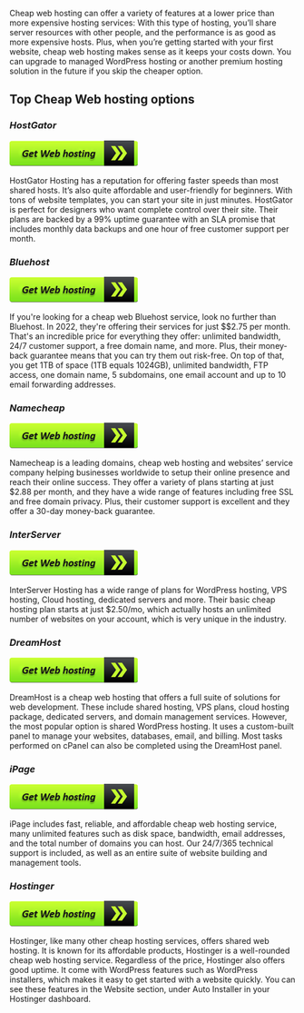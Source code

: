 

Cheap web hosting can offer a variety of features at a lower price than more expensive hosting services: With this type of hosting, you’ll share server resources with other people, and the performance is as good as more expensive hosts. Plus, when you’re getting started with your first website, cheap web hosting makes sense as it keeps your costs down. You can upgrade to managed WordPress hosting or another premium hosting solution in the future if you skip the cheaper option.


## Top Cheap Web hosting options

### **_HostGator_**

[![HostGator](get-web-hosting.png)](https://computersolve.com/cheap-web-hosting-service-2022-updated/)  

HostGator Hosting has a reputation for offering faster speeds than most shared hosts. It’s also quite affordable and user-friendly for beginners. With tons of website templates, you can start your site in just minutes. HostGator is perfect for designers who want complete control over their site. Their plans are backed by a 99% uptime guarantee with an SLA promise that includes monthly data backups and one hour of free customer support per month.

### **_Bluehost_**

[![Bluehost](get-web-hosting.png)](https://computersolve.com/cheap-web-hosting-service-2022-updated/)

If you're looking for a cheap web Bluehost service, look no further than Bluehost. In 2022, they're offering their services for just $$2.75 per month. That's an incredible price for everything they offer: unlimited bandwidth, 24/7 customer support, a free domain name, and more. Plus, their money-back guarantee means that you can try them out risk-free. On top of that, you get 1TB of space (1TB equals 1024GB), unlimited bandwidth, FTP access, one domain name, 5 subdomains, one email account and up to 10 email forwarding addresses.


### **_Namecheap_**

[![Namecheap](get-web-hosting.png)](https://computersolve.com/cheap-web-hosting-service-2022-updated/)

Namecheap is a leading domains, cheap web hosting and websites’ service company helping businesses worldwide to setup their online presence and reach their online success. They offer a variety of plans starting at just $2.88 per month, and they have a wide range of features including free SSL and free domain privacy. Plus, their customer support is excellent and they offer a 30-day money-back guarantee.


### **_InterServer_**

[![InterServer](get-web-hosting.png)](https://computersolve.com/cheap-web-hosting-service-2022-updated/)

InterServer Hosting has a wide range of plans for WordPress hosting, VPS hosting, Cloud hosting, dedicated servers and more. Their basic cheap hosting plan starts at just $2.50/mo, which actually hosts an unlimited number of websites on your account, which is very unique in the industry.

### **_DreamHost_**

[![DreamHost](get-web-hosting.png)](https://computersolve.com/cheap-web-hosting-service-2022-updated/)

DreamHost is a cheap web hosting that offers a full suite of solutions for web development. These include shared hosting, VPS plans, cloud hosting package, dedicated servers, and domain management services. However, the most popular option is shared WordPress hosting. It uses a custom-built panel to manage your websites, databases, email, and billing. Most tasks performed on cPanel can also be completed using the DreamHost panel.

### **_iPage_**

[![iPage](get-web-hosting.png)](https://computersolve.com/cheap-web-hosting-service-2022-updated/)

iPage includes fast, reliable, and affordable cheap web hosting service, many unlimited features such as disk space, bandwidth, email addresses, and the total number of domains you can host. Our 24/7/365 technical support is included, as well as an entire suite of website building and management tools.

### **_Hostinger_**

[![Hostinger](get-web-hosting.png)](https://computersolve.com/cheap-web-hosting-service-2022-updated/)

Hostinger, like many other cheap hosting services, offers shared web hosting. It is known for its affordable products, Hostinger is a well-rounded cheap web hosting service. Regardless of the price, Hostinger also offers good uptime. It come with WordPress features such as WordPress installers, which makes it easy to get started with a website quickly. You can see these features in the Website section, under Auto Installer in your Hostinger dashboard.
